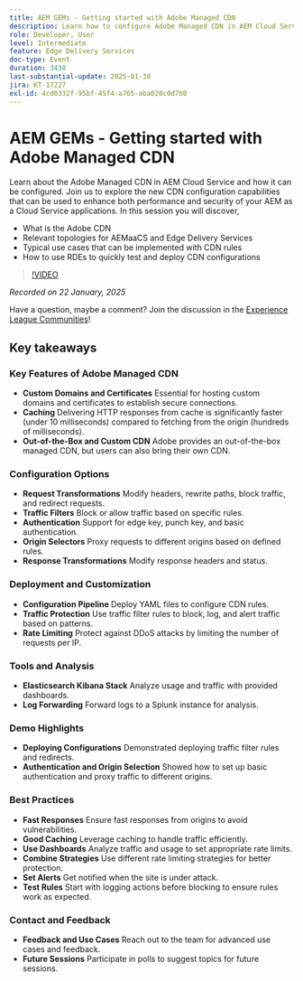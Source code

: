 ```yaml
---
title: AEM GEMs - Getting started with Adobe Managed CDN
description: Learn how to configure Adobe Managed CDN in AEM Cloud Service to enhance performance and security with new CDN configuration capabilities.
role: Developer, User
level: Intermediate
feature: Edge Delivery Services
doc-type: Event
duration: 3438
last-substantial-update: 2025-01-30
jira: KT-17227
exl-id: 4cd0332f-95bf-45f4-a765-aba020c0d7b0
---
```

# AEM GEMs - Getting started with Adobe Managed CDN

Learn about the Adobe Managed CDN in AEM Cloud Service and how it can be configured. Join us to explore the new CDN configuration capabilities that can be used to enhance both performance and security of your AEM as a Cloud Service applications. In this session you will discover,

* What is the Adobe CDN
* Relevant topologies for AEMaaCS and Edge Delivery Services
* Typical use cases that can be implemented with CDN rules
* How to use RDEs to quickly test and deploy CDN configurations

>[!VIDEO](https://video.tv.adobe.com/v/3443168/?learn=on&enablevpops)

*Recorded on 22 January, 2025*

Have a question, maybe a comment?  Join the discussion in the [Experience League Communities](https://adobe.ly/4haufPK)!

## Key takeaways

### Key Features of Adobe Managed CDN

* **Custom Domains and Certificates** Essential for hosting custom domains and certificates to establish secure connections.
* **Caching** Delivering HTTP responses from cache is significantly faster (under 10 milliseconds) compared to fetching from the origin (hundreds of milliseconds).
* **Out-of-the-Box and Custom CDN** Adobe provides an out-of-the-box managed CDN, but users can also bring their own CDN.

### Configuration Options

* **Request Transformations** Modify headers, rewrite paths, block traffic, and redirect requests.
* **Traffic Filters** Block or allow traffic based on specific rules.
* **Authentication** Support for edge key, punch key, and basic authentication.
* **Origin Selectors** Proxy requests to different origins based on defined rules.
* **Response Transformations** Modify response headers and status.

### Deployment and Customization

* **Configuration Pipeline** Deploy YAML files to configure CDN rules.
* **Traffic Protection** Use traffic filter rules to block, log, and alert traffic based on patterns.
* **Rate Limiting** Protect against DDoS attacks by limiting the number of requests per IP.

### Tools and Analysis

* **Elasticsearch Kibana Stack** Analyze usage and traffic with provided dashboards.
* **Log Forwarding** Forward logs to a Splunk instance for analysis.

### Demo Highlights

* **Deploying Configurations** Demonstrated deploying traffic filter rules and redirects.
* **Authentication and Origin Selection** Showed how to set up basic authentication and proxy traffic to different origins.

### Best Practices

* **Fast Responses** Ensure fast responses from origins to avoid vulnerabilities.
* **Good Caching** Leverage caching to handle traffic efficiently.
* **Use Dashboards** Analyze traffic and usage to set appropriate rate limits.
* **Combine Strategies** Use different rate limiting strategies for better protection.
* **Set Alerts** Get notified when the site is under attack.
* **Test Rules** Start with logging actions before blocking to ensure rules work as expected.

### Contact and Feedback

* **Feedback and Use Cases** Reach out to the team for advanced use cases and feedback.
* **Future Sessions** Participate in polls to suggest topics for future sessions.
